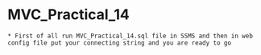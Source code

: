 # MVC_Practical_14

```
* First of all run MVC_Practical_14.sql file in SSMS and then in web config file put your connecting string and you are ready to go
```
